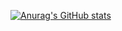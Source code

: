 [![Anurag's GitHub stats](https://github-readme-stats.vercel.app/api?username=Threeot)](https://github.com/anuraghazra/github-readme-stats)
